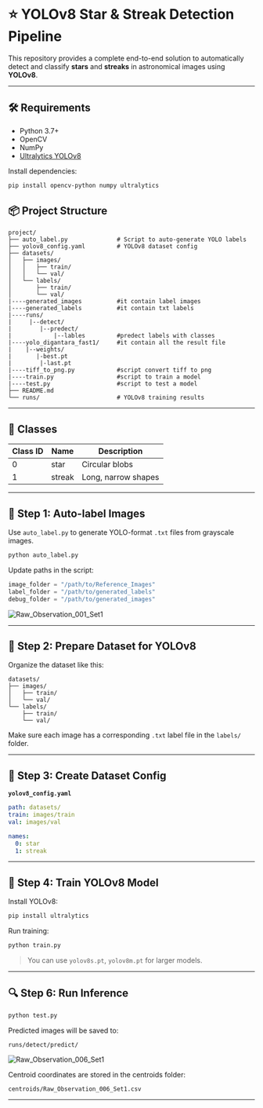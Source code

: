 # ⭐ YOLOv8 Star & Streak Detection Pipeline

This repository provides a complete end-to-end solution to automatically detect and classify **stars** and **streaks** in astronomical images using **YOLOv8**.

---

## 🛠️ Requirements

- Python 3.7+
- OpenCV
- NumPy
- [Ultralytics YOLOv8](https://github.com/ultralytics/ultralytics)

Install dependencies:
```bash
pip install opencv-python numpy ultralytics
```

## 📦 Project Structure

```
project/
├── auto_label.py              # Script to auto-generate YOLO labels
├── yolov8_config.yaml         # YOLOv8 dataset config
├── datasets/
│   ├── images/
│   │   ├── train/
│   │   └── val/
│   └── labels/
│       ├── train/
│       └── val/
|----generated_images          #it contain label images
|----generated_labels          #it contain txt labels
|----runs/
|     |--detect/
|        |--predect/
|            |--lables         #predect labels with classes
|----yolo_digantara_fast1/     #it contain all the result file 
|    |--weights/
|       |-best.pt
|        |-last.pt
|----tiff_to_png.py            #script convert tiff to png 
|----train.py                  #script to train a model
|----test.py                   #script to test a model
├── README.md
└── runs/                      # YOLOv8 training results
```

---

## 📌 Classes

| Class ID | Name   | Description           |
|----------|--------|-----------------------|
| 0        | star   | Circular blobs        |
| 1        | streak | Long, narrow shapes   |

---

## 🧪 Step 1: Auto-label Images

Use `auto_label.py` to generate YOLO-format `.txt` files from grayscale images.

```bash
python auto_label.py
```

Update paths in the script:
```python
image_folder = "/path/to/Reference_Images"
label_folder = "/path/to/generated_labels"
debug_folder = "/path/to/generated_images"
```
![Raw_Observation_001_Set1](https://github.com/user-attachments/assets/044690df-8a99-48d6-bfad-a8f35daab794)


---

## 📁 Step 2: Prepare Dataset for YOLOv8

Organize the dataset like this:

```
datasets/
├── images/
│   ├── train/
│   └── val/
└── labels/
    ├── train/
    └── val/
```

Make sure each image has a corresponding `.txt` label file in the `labels/` folder.

---

## 🧾 Step 3: Create Dataset Config

**`yolov8_config.yaml`**
```yaml
path: datasets/
train: images/train
val: images/val

names:
  0: star
  1: streak
```

---

## 🚀 Step 4: Train YOLOv8 Model

Install YOLOv8:
```bash
pip install ultralytics
```

Run training:
```bash
python train.py
```

> You can use `yolov8s.pt`, `yolov8m.pt` for larger models.

---

## 🔍 Step 6: Run Inference

```bash
python test.py
```

Predicted images will be saved to:
```
runs/detect/predict/
```

![Raw_Observation_006_Set1](https://github.com/user-attachments/assets/ff97528e-694a-453e-ac5f-99d2a7789998)

Centroid coordinates are stored in the centroids folder:
```
centroids/Raw_Observation_006_Set1.csv
```
---








